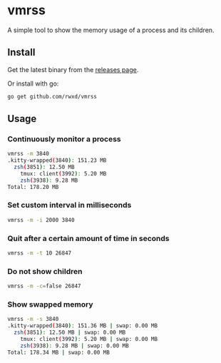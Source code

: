 # vmrss

A simple tool to show the memory usage of a process and its children.

## Install

Get the latest binary from the [releases page](https://github.com/rwxd/vmrss/releases).

Or install with go:

```bash
go get github.com/rwxd/vmrss
```

## Usage

### Continuously monitor a process

```bash
vmrss -m 3840
.kitty-wrapped(3840): 151.23 MB
  zsh(3851): 12.50 MB
    tmux: client(3992): 5.20 MB
    zsh(3938): 9.28 MB
Total: 178.20 MB
```

### Set custom interval in milliseconds

```bash
vmrss -m -i 2000 3840
```

### Quit after a certain amount of time in seconds

```bash
vmrss -m -t 10 26847
```

### Do not show children

```bash
vmrss -m -c=false 26847
```

### Show swapped memory

```bash
vmrss -m -s 3840
.kitty-wrapped(3840): 151.36 MB | swap: 0.00 MB
  zsh(3851): 12.50 MB | swap: 0.00 MB
    tmux: client(3992): 5.20 MB | swap: 0.00 MB
    zsh(3938): 9.28 MB | swap: 0.00 MB
Total: 178.34 MB | swap: 0.00 MB
```
